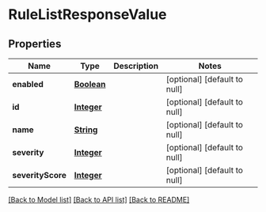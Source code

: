 # RuleListResponseValue
## Properties

Name | Type | Description | Notes
------------ | ------------- | ------------- | -------------
**enabled** | [**Boolean**](boolean.md) |  | [optional] [default to null]
**id** | [**Integer**](integer.md) |  | [optional] [default to null]
**name** | [**String**](string.md) |  | [optional] [default to null]
**severity** | [**Integer**](integer.md) |  | [optional] [default to null]
**severityScore** | [**Integer**](integer.md) |  | [optional] [default to null]

[[Back to Model list]](../README.md#documentation-for-models) [[Back to API list]](../README.md#documentation-for-api-endpoints) [[Back to README]](../README.md)

